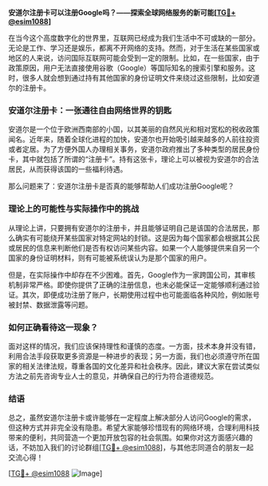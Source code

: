 **安道尔注册卡可以注册Google吗？——探索全球网络服务的新可能[[TG💪+ @esim1088](https://t.me/s/esim1088)]**

在当今这个高度数字化的世界里，互联网已经成为我们生活中不可或缺的一部分。无论是工作、学习还是娱乐，都离不开网络的支持。然而，对于生活在某些国家或地区的人来说，访问国际互联网可能会受到一定的限制。比如，在一些国家，由于政策原因，用户无法直接使用谷歌（Google）等国际知名的搜索引擎和服务。这时，很多人就会想到通过持有其他国家的身份证明文件来绕过这些限制，比如安道尔的注册卡。

### 安道尔注册卡：一张通往自由网络世界的钥匙

安道尔是一个位于欧洲西南部的小国，以其美丽的自然风光和相对宽松的税收政策闻名。近年来，随着全球化进程的加快，安道尔也开始吸引越来越多的人前往投资或者定居。为了方便外国人办理相关事务，安道尔政府推出了多种类型的居民身份卡，其中就包括了所谓的“注册卡”。持有这张卡，理论上可以被视为安道尔的合法居民，从而获得该国的一些福利待遇。

那么问题来了：安道尔注册卡是否真的能够帮助人们成功注册Google呢？

### 理论上的可能性与实际操作中的挑战

从理论上讲，只要拥有安道尔的注册卡，并且能够证明自己是该国的合法居民，那么确实有可能绕开某些国家对特定网站的封锁。这是因为每个国家都会根据其公民或居民的信息来判断他们是否有权访问某些内容。如果一个人能够提供来自另一个国家的身份证明材料，则有可能被系统误认为是那个国家的用户。

但是，在实际操作中却存在不少困难。首先，Google作为一家跨国公司，其审核机制非常严格。即使你提供了正确的注册信息，也未必能保证一定能够顺利通过验证。其次，即便成功注册了账户，长期使用过程中也可能面临各种风险，例如账号被封禁、数据泄露等问题。

### 如何正确看待这一现象？

面对这样的情况，我们应该保持理性和谨慎的态度。一方面，技术本身并没有错，利用合法手段获取更多资源是一种进步的表现；另一方面，我们也必须遵守所在国家的相关法律法规，尊重各国的文化差异和社会秩序。因此，建议大家在尝试类似方法之前先咨询专业人士的意见，并确保自己的行为符合道德规范。

### 结语

总之，虽然安道尔注册卡或许能够在一定程度上解决部分人访问Google的需求，但这种方式并非完全没有隐患。希望大家能够珍惜现有的网络环境，合理利用科技带来的便利，共同营造一个更加开放包容的社会氛围。如果你对这方面感兴趣的话，不妨加入我们的讨论群组[[TG💪+ @esim1088](https://t.me/s/esim1088)]，与其他志同道合的朋友一起交流心得！

[[TG💪+ @esim1088](https://t.me/s/esim1088) ![Image](https://i.postimg.cc/4NQfJmqS/Snipaste-2025-05-13-00-14-12.png)]